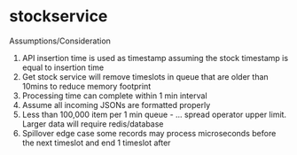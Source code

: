 # stockservice


Assumptions/Consideration
1. API insertion time is used as timestamp assuming the stock timestamp is equal to insertion time
2. Get stock service will remove timeslots in queue that are older than 10mins to reduce memory footprint
3. Processing time can complete within 1 min interval
4. Assume all incoming JSONs are formatted properly
5. Less than 100,000 item per 1 min queue - ... spread operator upper limit. Larger data will require redis/database
6. Spillover edge case some records may process microseconds before the next timeslot and end 1 timeslot after

